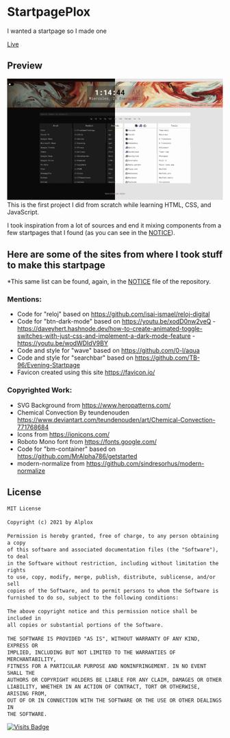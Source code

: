 # StartpagePlox
I wanted a startpage so I made one

[Live](https://alplox.github.io/StartpagePlox/)

## Preview
[![](https://raw.githubusercontent.com/Alplox/StartpagePlox/main/assets/img/previews/StartpagePlox%20v2.3.png)](https://alplox.github.io/StartpagePlox/)
This is the first project I did from scratch while learning HTML, CSS, and JavaScript.

I took inspiration from a lot of sources and end it mixing components from a few startpages that I found (as you can see in the [NOTICE](https://github.com/Alplox/StartpagePlox/blob/main/NOTICE.md)).

## Here are some of the sites from where I took stuff to make this startpage
*This same list can be found, again, in the [NOTICE](https://github.com/Alplox/StartpagePlox/blob/main/NOTICE.md) file of the repository.
### Mentions:
- Code for "reloj" based on https://github.com/isai-ismael/reloj-digital
- Code for "btn-dark-mode" based on https://youtu.be/xodD0nw2veQ - https://daveyhert.hashnode.dev/how-to-create-animated-toggle-switches-with-just-css-and-implement-a-dark-mode-feature - https://youtu.be/wodWDIdV9BY
- Code and style for "wave" based on https://github.com/0-l/aqua
- Code and style for "searchbar" based on https://github.com/TB-96/Evening-Startpage
- Favicon created using this site https://favicon.io/

### Copyrighted Work:
- SVG Background from https://www.heropatterns.com/
- Chemical Convection By teundenouden https://www.deviantart.com/teundenouden/art/Chemical-Convection-771768684
- Icons from https://ionicons.com/
- Roboto Mono font from https://fonts.google.com/
- Code for "bm-container" based on https://github.com/MrAlpha786/getstarted
- modern-normalize from https://github.com/sindresorhus/modern-normalize

## License
```
MIT License

Copyright (c) 2021 by Alplox

Permission is hereby granted, free of charge, to any person obtaining a copy
of this software and associated documentation files (the "Software"), to deal
in the Software without restriction, including without limitation the rights
to use, copy, modify, merge, publish, distribute, sublicense, and/or sell
copies of the Software, and to permit persons to whom the Software is
furnished to do so, subject to the following conditions:

The above copyright notice and this permission notice shall be included in
all copies or substantial portions of the Software.

THE SOFTWARE IS PROVIDED "AS IS", WITHOUT WARRANTY OF ANY KIND, EXPRESS OR
IMPLIED, INCLUDING BUT NOT LIMITED TO THE WARRANTIES OF MERCHANTABILITY,
FITNESS FOR A PARTICULAR PURPOSE AND NONINFRINGEMENT. IN NO EVENT SHALL THE
AUTHORS OR COPYRIGHT HOLDERS BE LIABLE FOR ANY CLAIM, DAMAGES OR OTHER
LIABILITY, WHETHER IN AN ACTION OF CONTRACT, TORT OR OTHERWISE, ARISING FROM,
OUT OF OR IN CONNECTION WITH THE SOFTWARE OR THE USE OR OTHER DEALINGS IN
THE SOFTWARE.
```

[![Visits Badge](https://badges.pufler.dev/visits/Alplox/StartpagePlox)](https://badges.pufler.dev)